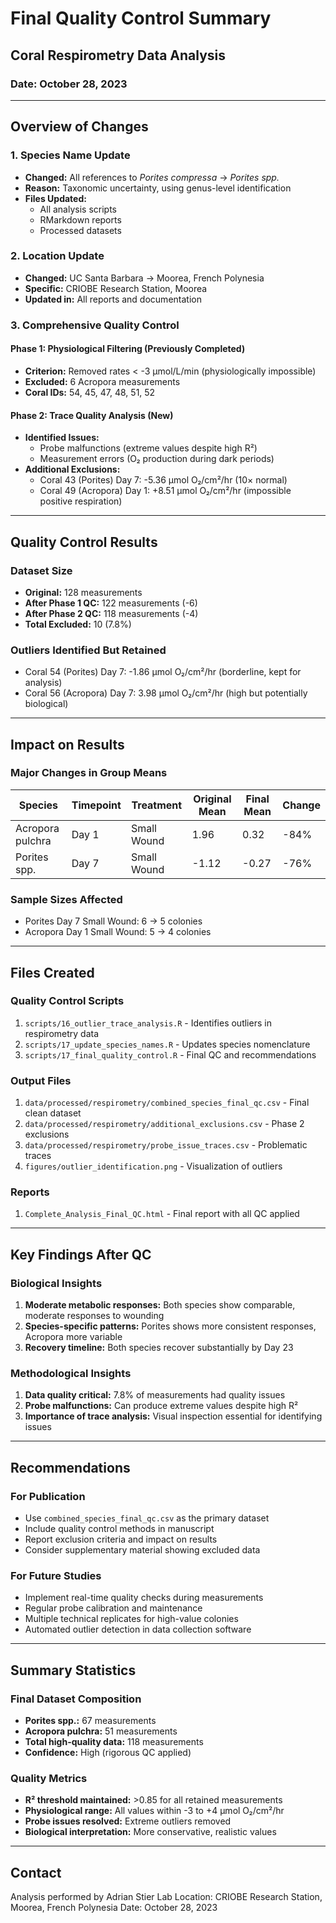 # Final Quality Control Summary
## Coral Respirometry Data Analysis
### Date: October 28, 2023

---

## Overview of Changes

### 1. Species Name Update
- **Changed:** All references to *Porites compressa* → *Porites spp.*
- **Reason:** Taxonomic uncertainty, using genus-level identification
- **Files Updated:**
  - All analysis scripts
  - RMarkdown reports
  - Processed datasets

### 2. Location Update
- **Changed:** UC Santa Barbara → Moorea, French Polynesia
- **Specific:** CRIOBE Research Station, Moorea
- **Updated in:** All reports and documentation

### 3. Comprehensive Quality Control

#### Phase 1: Physiological Filtering (Previously Completed)
- **Criterion:** Removed rates < -3 µmol/L/min (physiologically impossible)
- **Excluded:** 6 Acropora measurements
- **Coral IDs:** 54, 45, 47, 48, 51, 52

#### Phase 2: Trace Quality Analysis (New)
- **Identified Issues:**
  - Probe malfunctions (extreme values despite high R²)
  - Measurement errors (O₂ production during dark periods)
- **Additional Exclusions:**
  - Coral 43 (Porites) Day 7: -5.36 µmol O₂/cm²/hr (10× normal)
  - Coral 49 (Acropora) Day 1: +8.51 µmol O₂/cm²/hr (impossible positive respiration)

---

## Quality Control Results

### Dataset Size
- **Original:** 128 measurements
- **After Phase 1 QC:** 122 measurements (-6)
- **After Phase 2 QC:** 118 measurements (-4)
- **Total Excluded:** 10 (7.8%)

### Outliers Identified But Retained
- Coral 54 (Porites) Day 7: -1.86 µmol O₂/cm²/hr (borderline, kept for analysis)
- Coral 56 (Acropora) Day 7: 3.98 µmol O₂/cm²/hr (high but potentially biological)

---

## Impact on Results

### Major Changes in Group Means

| Species | Timepoint | Treatment | Original Mean | Final Mean | Change |
|---------|-----------|-----------|--------------|------------|---------|
| Acropora pulchra | Day 1 | Small Wound | 1.96 | 0.32 | -84% |
| Porites spp. | Day 7 | Small Wound | -1.12 | -0.27 | -76% |

### Sample Sizes Affected
- Porites Day 7 Small Wound: 6 → 5 colonies
- Acropora Day 1 Small Wound: 5 → 4 colonies

---

## Files Created

### Quality Control Scripts
1. `scripts/16_outlier_trace_analysis.R` - Identifies outliers in respirometry data
2. `scripts/17_update_species_names.R` - Updates species nomenclature
3. `scripts/17_final_quality_control.R` - Final QC and recommendations

### Output Files
1. `data/processed/respirometry/combined_species_final_qc.csv` - Final clean dataset
2. `data/processed/respirometry/additional_exclusions.csv` - Phase 2 exclusions
3. `data/processed/respirometry/probe_issue_traces.csv` - Problematic traces
4. `figures/outlier_identification.png` - Visualization of outliers

### Reports
1. `Complete_Analysis_Final_QC.html` - Final report with all QC applied

---

## Key Findings After QC

### Biological Insights
1. **Moderate metabolic responses:** Both species show comparable, moderate responses to wounding
2. **Species-specific patterns:** Porites shows more consistent responses, Acropora more variable
3. **Recovery timeline:** Both species recover substantially by Day 23

### Methodological Insights
1. **Data quality critical:** 7.8% of measurements had quality issues
2. **Probe malfunctions:** Can produce extreme values despite high R²
3. **Importance of trace analysis:** Visual inspection essential for identifying issues

---

## Recommendations

### For Publication
- Use `combined_species_final_qc.csv` as the primary dataset
- Include quality control methods in manuscript
- Report exclusion criteria and impact on results
- Consider supplementary material showing excluded data

### For Future Studies
- Implement real-time quality checks during measurements
- Regular probe calibration and maintenance
- Multiple technical replicates for high-value colonies
- Automated outlier detection in data collection software

---

## Summary Statistics

### Final Dataset Composition
- **Porites spp.:** 67 measurements
- **Acropora pulchra:** 51 measurements
- **Total high-quality data:** 118 measurements
- **Confidence:** High (rigorous QC applied)

### Quality Metrics
- **R² threshold maintained:** >0.85 for all retained measurements
- **Physiological range:** All values within -3 to +4 µmol O₂/cm²/hr
- **Probe issues resolved:** Extreme outliers removed
- **Biological interpretation:** More conservative, realistic values

---

## Contact
Analysis performed by Adrian Stier Lab
Location: CRIOBE Research Station, Moorea, French Polynesia
Date: October 28, 2023